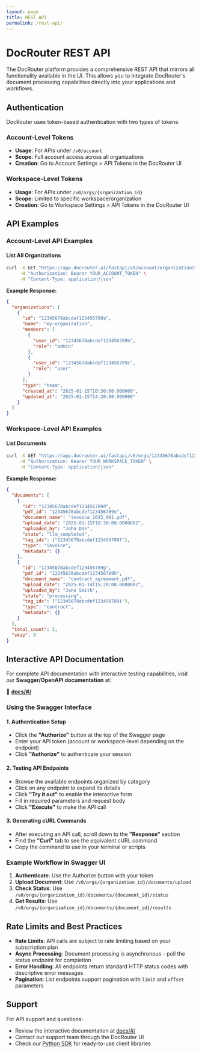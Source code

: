 ```yaml
---
layout: page
title: REST API
permalink: /rest-api/
---
```


# DocRouter REST API

The DocRouter platform provides a comprehensive REST API that mirrors all functionality available in the UI. This allows you to integrate DocRouter's document processing capabilities directly into your applications and workflows.

## Authentication

DocRouter uses token-based authentication with two types of tokens:

### Account-Level Tokens
- **Usage**: For APIs under `/v0/account`
- **Scope**: Full account access across all organizations
- **Creation**: Go to Account Settings > API Tokens in the DocRouter UI

### Workspace-Level Tokens
- **Usage**: For APIs under `/v0/orgs/{organization_id}`
- **Scope**: Limited to specific workspace/organization
- **Creation**: Go to Workspace Settings > API Tokens in the DocRouter UI

## API Examples

### Account-Level API Examples

#### List All Organizations
```bash
curl -X GET "https://app.docrouter.ai/fastapi/v0/account/organizations" \
     -H "Authorization: Bearer YOUR_ACCOUNT_TOKEN" \
     -H "Content-Type: application/json"
```

**Example Response:**
```json
{
  "organizations": [
    {
      "id": "12345678abcdef123456789a",
      "name": "my-organization",
      "members": [
        {
          "user_id": "12345678abcdef123456789b",
          "role": "admin"
        },
        {
          "user_id": "12345678abcdef123456789c",
          "role": "user"
        }
      ],
      "type": "team",
      "created_at": "2025-01-15T10:30:00.000000",
      "updated_at": "2025-01-15T14:20:00.000000"
    }
  ]
}
```

### Workspace-Level API Examples

#### List Documents
```bash
curl -X GET "https://app.docrouter.ai/fastapi/v0/orgs/12345678abcdef123456789a/documents" \
     -H "Authorization: Bearer YOUR_WORKSPACE_TOKEN" \
     -H "Content-Type: application/json"
```

**Example Response:**
```json
{
  "documents": [
    {
      "id": "12345678abcdef123456789d",
      "pdf_id": "12345678abcdef123456789e",
      "document_name": "invoice_2025_001.pdf",
      "upload_date": "2025-01-15T10:30:00.000000Z",
      "uploaded_by": "John Doe",
      "state": "llm_completed",
      "tag_ids": ["12345678abcdef123456789f"],
      "type": "invoice",
      "metadata": {}
    },
    {
      "id": "12345678abcdef123456789g",
      "pdf_id": "12345678abcdef123456789h",
      "document_name": "contract_agreement.pdf",
      "upload_date": "2025-01-14T15:20:00.000000Z",
      "uploaded_by": "Jane Smith",
      "state": "processing",
      "tag_ids": ["12345678abcdef123456789i"],
      "type": "contract",
      "metadata": {}
    }
  ],
  "total_count": 2,
  "skip": 0
}
```

## Interactive API Documentation

For complete API documentation with interactive testing capabilities, visit our **Swagger/OpenAPI documentation** at:

🔗 **[docs/#/](https://app.docrouter.ai/fastapi/docs/#/)**

### Using the Swagger Interface

#### 1. Authentication Setup
- Click the **"Authorize"** button at the top of the Swagger page
- Enter your API token (account or workspace-level depending on the endpoint)
- Click **"Authorize"** to authenticate your session

#### 2. Testing API Endpoints
- Browse the available endpoints organized by category
- Click on any endpoint to expand its details
- Click **"Try it out"** to enable the interactive form
- Fill in required parameters and request body
- Click **"Execute"** to make the API call

#### 3. Generating cURL Commands
- After executing an API call, scroll down to the **"Response"** section
- Find the **"Curl"** tab to see the equivalent cURL command
- Copy the command to use in your terminal or scripts

### Example Workflow in Swagger UI

1. **Authenticate**: Use the Authorize button with your token
2. **Upload Document**: Use `/v0/orgs/{organization_id}/documents/upload`
3. **Check Status**: Use `/v0/orgs/{organization_id}/documents/{document_id}/status`
4. **Get Results**: Use `/v0/orgs/{organization_id}/documents/{document_id}/results`

## Rate Limits and Best Practices

- **Rate Limits**: API calls are subject to rate limiting based on your subscription plan
- **Async Processing**: Document processing is asynchronous - poll the status endpoint for completion
- **Error Handling**: All endpoints return standard HTTP status codes with descriptive error messages
- **Pagination**: List endpoints support pagination with `limit` and `offset` parameters

## Support

For API support and questions:
- Review the interactive documentation at [docs/#/](https://app.docrouter.ai/fastapi/docs/#/)
- Contact our support team through the DocRouter UI
- Check our [Python SDK](/python-sdk) for ready-to-use client libraries